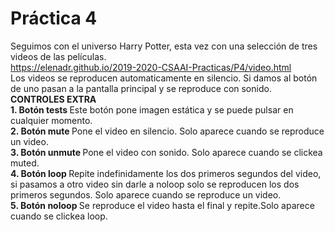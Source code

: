 # Práctica 4
Seguimos con el universo Harry Potter, esta vez con una selección de tres videos de las películas.
<br>
https://elenadr.github.io/2019-2020-CSAAI-Practicas/P4/video.html
<br>
Los videos se reproducen automaticamente en silencio. Si damos al botón de uno pasan a la pantalla principal y se reproduce con sonido.
<br>
<b>CONTROLES EXTRA</b>
<br>
<b> 1. Botón tests  </b>
Este botón pone imagen estática y se puede pulsar en cualquier momento.
<br>
<b> 2. Botón mute  </b> Pone el video en silencio. Solo aparece cuando se reproduce un video.
<br>
<b> 3. Botón unmute  </b> Pone el video con sonido. Solo aparece cuando se clickea muted.
<br>
<b> 4. Botón loop </b> Repite indefinidamente los dos primeros segundos del video, si pasamos a otro video sin darle a noloop solo se reproducen los dos primeros segundos. Solo aparece cuando se reproduce un video.
<br>
<b> 5. Botón noloop  </b> Se reproduce el video hasta el final y repite.Solo aparece cuando se clickea loop.
